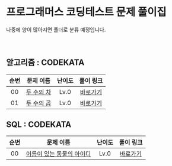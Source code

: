 # 프로그래머스 코딩테스트 문제 풀이집

나중에 양이 많아지면 폴더로 분류 예정입니다.
<br><br><br>

알고리즘 : CODEKATA
---
|          순번          |        문제 이름         |         난이도          |        풀이 링크         |
| :-----: | :-----: | :-----: | :-----: |
| 00 |  <a href="https://school.programmers.co.kr/learn/courses/30/lessons/120803" target="_blank">두 수의 차</a> | Lv.0 | <a href="./Algorithm_Solution/두_수의_차.md">바로가기</a> |
| 01 |  <a href="https://school.programmers.co.kr/learn/courses/30/lessons/120804" target="_blank">두 수의 곱</a> | Lv.0 | <a href="./Algorithm_Solution/두_수의_곱.md">바로가기</a> |


SQL : CODEKATA
---
|          순번          |        문제 이름         |         난이도          |        풀이 링크         |
| :-----: | :-----: | :-----: | :-----: |
| 00 |  <a href="https://school.programmers.co.kr/learn/courses/30/lessons/59407" target="_blank">이름이 있는 동물의 아이디</a> | Lv.0 | <a href="./SQL_Solution/이름이_있는_동물의_아이디.md">바로가기</a> |
